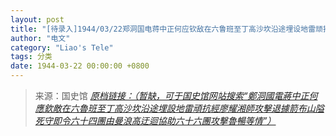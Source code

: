 ```yaml
---
layout: post
title: "[待录入]1944/03/22郑洞国电蒋中正何应钦敌在六鲁班至丁高沙坎沿途埋设地雷顽抗经廖耀湘师攻击退据箭布山隘死守即令六十四团由曼浪高迂回协助六十六团攻击鲁畅等情"
author: "电文"
category: "Liao's Tele"
tags: 分类
date: 1944-03-22 00:00:00 +0800
---
```

> 来源：国史馆 [*原档链接：（暂缺，可于国史馆网站搜索“鄭洞國電蔣中正何應欽敵在六魯班至丁高沙坎沿途埋設地雷頑抗經廖耀湘師攻擊退據箭布山隘死守即令六十四團由曼浪高迂迴協助六十六團攻擊魯暢等情”）*]()
